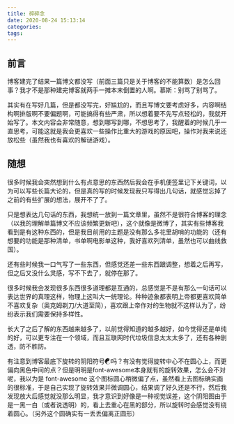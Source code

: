 ```yaml
---
title: 碎碎念
date: 2020-08-24 15:13:14
categories: 
tags: 
---
```


## 前言

博客建完了结果一篇博文都没写（前面三篇只是关于博客的不能算数）是怎么回事？我才不是那种建完博客就两手一摊本末倒置的人啊。慕斯：别骂了别骂了。

其实有在写好几篇，但是都没写完，好尴尬的，而且写博文要考虑好多，内容啊结构啊排版啊不要偏题啊，可能搞得有些严肃，所以想着要不先写点轻松的，我就开始写了。本文内容会非常随意，想到哪写到哪，不想思考了，我醒着的时候几乎一直思考，可能这就是我会更喜欢一些操作比重大的游戏的原因吧，操作对我来说还放松些（虽然我也有喜欢的解谜游戏）。

## 随想

很多时候我会突然想到什么有点意思的东西然后我会在手机便签里记下关键词，以为可以写些长篇大论的，但是真的写的时候发现我只写得出几句话，就感觉忘掉了之前的有些扩展的想法，展开不了了。

只是想表达几句话的东西，我想统一放到一篇文章里，虽然不是很符合博客的理念（以我的理解单篇博文不应该频繁更新吧），这个就像是微博了，其实有些博客我看到是有这种东西的，但是我目前用的主题是没有那么多花里胡哨的功能的（还有想要的功能是那种清单，书单啊电影单这种，我好喜欢列清单，虽然也可以曲线救国）。

还有些时候我一口气写了一些东西，但感觉还差一些东西跟调整，想着之后再写，但之后又没什么灵感，写不下去了，就停在那了。

很多时候我会发现很多东西很多道理都是互通的，总感觉是不是有那么一句话可以表达世界的真理这样，物理上这叫大一统理论。种种迹象都表明上帝都更喜欢简单不喜欢复杂（奥克姆剃刀/大道至简），喜欢跟上帝作对的生物就不这样认为了，纷纷表示我们需要保持多样性。

长大了之后了解的东西越来越多了，以前觉得知道的越多越好，如今觉得还是单纯的好，可以更专注在一个领域，而且互联网时代垃圾信息太太太多了，还有各种剧透，防不胜防。

有注意到博客最底下旋转的阴阳符号☯吗？有没有觉得旋转中心不在圆心上，而更偏向黑色中间的点？但是明明是font-awesome本身就有的旋转效果，怎么会不对呢，我以为是 font-awesome 这个图标圆心稍微偏了点，虽然看上去图标确实画的很标准，于是自己实现了旋转效果并微调圆心，结果调了好久还是不行，然后我发现放大后感觉就没那么明显，我才意识到好像是一种视觉误差，这个阴阳图由于是一黑一白（或者说透明）的，看上去重心在黑的部分，所以旋转时会感觉没有绕着圆心。（另外这个圆确实有一丢丢偏离正圆形）